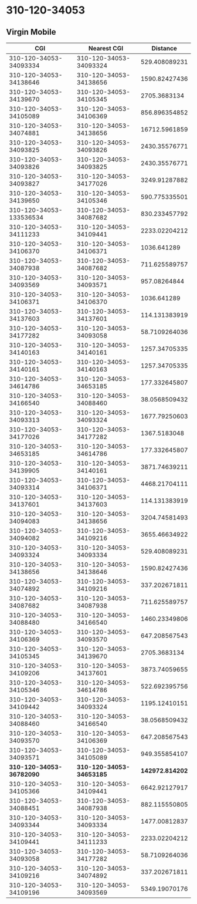 # 310-120-34053
## Virgin Mobile


| CGI | Nearest CGI | Distance |
|-----|-------------|----------|
| 310-120-34053-34093334 | 310-120-34053-34093324 | 529.408089231 |
| 310-120-34053-34138646 | 310-120-34053-34138656 | 1590.82427436 |
| 310-120-34053-34139670 | 310-120-34053-34105345 | 2705.3683134 |
| 310-120-34053-34105089 | 310-120-34053-34106369 | 856.896354852 |
| 310-120-34053-34074881 | 310-120-34053-34138656 | 16712.5961859 |
| 310-120-34053-34093825 | 310-120-34053-34093826 | 2430.35576771 |
| 310-120-34053-34093826 | 310-120-34053-34093825 | 2430.35576771 |
| 310-120-34053-34093827 | 310-120-34053-34177026 | 3249.91287882 |
| 310-120-34053-34139650 | 310-120-34053-34105346 | 590.775335501 |
| 310-120-34053-133536534 | 310-120-34053-34087682 | 830.233457792 |
| 310-120-34053-34111233 | 310-120-34053-34109441 | 2233.02204212 |
| 310-120-34053-34106370 | 310-120-34053-34106371 | 1036.641289 |
| 310-120-34053-34087938 | 310-120-34053-34087682 | 711.625589757 |
| 310-120-34053-34093569 | 310-120-34053-34093571 | 957.08264844 |
| 310-120-34053-34106371 | 310-120-34053-34106370 | 1036.641289 |
| 310-120-34053-34137603 | 310-120-34053-34137601 | 114.131383919 |
| 310-120-34053-34177282 | 310-120-34053-34093058 | 58.7109264036 |
| 310-120-34053-34140163 | 310-120-34053-34140161 | 1257.34705335 |
| 310-120-34053-34140161 | 310-120-34053-34140163 | 1257.34705335 |
| 310-120-34053-34614786 | 310-120-34053-34653185 | 177.332645807 |
| 310-120-34053-34166540 | 310-120-34053-34088460 | 38.0568509432 |
| 310-120-34053-34093313 | 310-120-34053-34093324 | 1677.79250603 |
| 310-120-34053-34177026 | 310-120-34053-34177282 | 1367.5183048 |
| 310-120-34053-34653185 | 310-120-34053-34614786 | 177.332645807 |
| 310-120-34053-34139905 | 310-120-34053-34140161 | 3871.74639211 |
| 310-120-34053-34093314 | 310-120-34053-34106371 | 4468.21704111 |
| 310-120-34053-34137601 | 310-120-34053-34137603 | 114.131383919 |
| 310-120-34053-34094083 | 310-120-34053-34138656 | 3204.74581493 |
| 310-120-34053-34094082 | 310-120-34053-34109216 | 3655.46634922 |
| 310-120-34053-34093324 | 310-120-34053-34093334 | 529.408089231 |
| 310-120-34053-34138656 | 310-120-34053-34138646 | 1590.82427436 |
| 310-120-34053-34074892 | 310-120-34053-34109216 | 337.202671811 |
| 310-120-34053-34087682 | 310-120-34053-34087938 | 711.625589757 |
| 310-120-34053-34088480 | 310-120-34053-34166540 | 1460.23349806 |
| 310-120-34053-34106369 | 310-120-34053-34093570 | 647.208567543 |
| 310-120-34053-34105345 | 310-120-34053-34139670 | 2705.3683134 |
| 310-120-34053-34109206 | 310-120-34053-34137601 | 3873.74059655 |
| 310-120-34053-34105346 | 310-120-34053-34614786 | 522.692395756 |
| 310-120-34053-34109442 | 310-120-34053-34093324 | 1195.12410151 |
| 310-120-34053-34088460 | 310-120-34053-34166540 | 38.0568509432 |
| 310-120-34053-34093570 | 310-120-34053-34106369 | 647.208567543 |
| 310-120-34053-34093571 | 310-120-34053-34105089 | 949.355854107 |
| **310-120-34053-36782090** | **310-120-34053-34653185** | **142972.814202** |
| 310-120-34053-34105366 | 310-120-34053-34109441 | 6642.92127917 |
| 310-120-34053-34088451 | 310-120-34053-34087938 | 882.115550805 |
| 310-120-34053-34093344 | 310-120-34053-34093334 | 1477.00812837 |
| 310-120-34053-34109441 | 310-120-34053-34111233 | 2233.02204212 |
| 310-120-34053-34093058 | 310-120-34053-34177282 | 58.7109264036 |
| 310-120-34053-34109216 | 310-120-34053-34074892 | 337.202671811 |
| 310-120-34053-34109196 | 310-120-34053-34093569 | 5349.19070176 |
